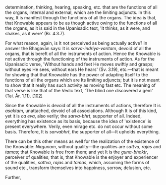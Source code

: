 determination, thinking, hearing, speaking, etc. that are the functions of all the organs, internal and external, which are the limiting adjuncts. In this way, It is manifest through the functions of all the organs. The idea is that, that Knowable appears to be as though active owing to the functions of all the organs, as it is said in the Upanisadic text, 'It thinks, as it were, and shakes, as it were' (Br. 4.3.7).

For what reason, again, is It not perceived as being actually active? In answer the Bhagavān says: It is *sarva-indriya-varitam*, devoid of all the organs, that is bereft of all the instruments of action. Hence the Knowable is not active through the functioning of the instruments of action. As for the Upanisadic verse, 'Without hands and feet He moves swiftly and grasps; without eyes He sees, without ears He hears' (Śv. 3.19), etc.—that is meant for showing that that Knowable has the power of adapting Itself to the functions of all the organs which are Its limiting adjuncts; but it is not meant to show that It really has such activity as moving fast etc. The meaning of that verse is like that of the Vedic text, 'The blind one discovered a gem' (Tai. Ār. 1.11). [\(102\)](#page--1-0)

Since the Knowable is devoid of all the instruments of actions, therefore It is *asaktam*, unattached, devoid of all associations. Although It is of this kind, yet it is *ca eva*, also verily; the *sarva-bhrt*, supporter of all. Indeed, everything has existence as its basis, because the idea of 'existence' is present everywhere. Verily, even mirage etc. do not occur without some basis. Therefore, It is *sarvabhrt*, the supporter of all—It upholds everything.

There can be this other means as well for the realization of the existence of the Knowable: *Nirgunam*, without quality—the qualities are *sattva*, *rajas* and *tamas*; that Knowable is free from them; and yet It is the *guna-bhoktr*, perceiver of qualities; that is, that Knowable is the enjoyer and experiencer of the qualities, *sattva*, *rajas* and *tamas*, which, assuming the forms of sound etc., transform themselves into happiness, sorrow, delusion, etc.

Further,